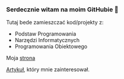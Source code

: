 ### Serdecznie witam na moim GitHubie 👋

Tutaj bede zamieszczać kod/projekty z:
- Podstaw Programowania
- Narzędzi Informatycznych
- Programowania Obiektowego

Moja [strona](https://szymszon.github.io/)

[Artykuł](https://github.com/szymszon/MAGritte), który mnie zainteresował.


<!--
**szymszon/szymszon** is a ✨ _special_ ✨ repository because its `README.md` (this file) appears on your GitHub profile.

Here are some ideas to get you started:

- 🔭 I’m currently working on ...
- 🌱 I’m currently learning ...
- 👯 I’m looking to collaborate on ...
- 🤔 I’m looking for help with ...
- 💬 Ask me about ...
- 📫 How to reach me: ...
- 😄 Pronouns: ...
- ⚡ Fun fact: ...
-->
